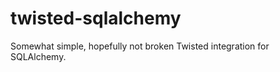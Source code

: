 twisted-sqlalchemy
==================

Somewhat simple, hopefully not broken Twisted integration for SQLAlchemy.